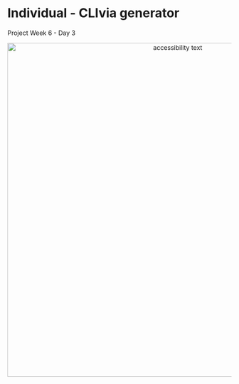 # Individual - CLIvia generator
Project Week 6 - Day 3

<p align="center">
  <img src="https://i.ibb.co/TYHNbsD/proyecto6.png" width="750" alt="accessibility text">
</p>
